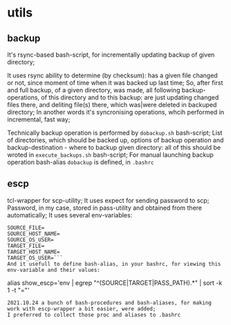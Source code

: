 # utils
## backup
It's rsync-based bash-script, for incrementally updating backup of given directory;

It uses rsync ability to determine (by checksum): has a given file changed or not, since moment of time when it was backed up last time;
So, after first and full backup, of a given directory, was made, all following backup-operations, of this directory and to this backup: are just updating changed files there, and deliting file(s) there, which was|were deleted in backuped directory;
In another words it's syncronising operations, whcih performed in incremental, fast way;

Technically backup operation is performed by `dobackup.sh` bash-script;
List of directories, which should be backed up, options of backup operation and backup-destination - where to backup given directory: all of this should be wroted in `execute_backups.sh` bash-script;
For manual launching backup operation bash-alias `dobackup` is defined, in `.bashrc`
## escp 
tcl-wrapper for scp-utility; 
It uses expect for sending password to scp;
Password, in my case, stored in pass-utility and obtained from there automatically;
It uses several env-variables:
```PASS_PATH=
SOURCE_FILE=
SOURCE_HOST_NAME=
SOURCE_OS_USER=
TARGET_FILE=
TARGET_HOST_NAME=
TARGET_OS_USER=```
And it usefull to define bash-alias, in your bashrc, for viewing this env-variable and their values:
```
alias show_escp='env | egrep "^(SOURCE|TARGET|PASS_PATH).*" | sort -k 1 -t "="'
```
2021.10.24 a bunch of bash-procedures and bash-aliases, for making work with escp-wrapper a bit easier, were added; 
I preferred to collect those proc and aliases to .bashrc
